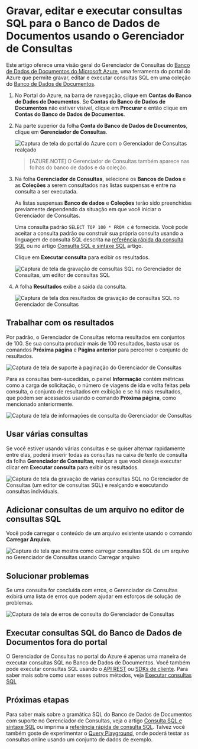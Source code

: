 <properties
	pageTitle="Gerenciador de Consultas do Banco de Dados de Documentos: um editor de consultas SQL | Microsoft Azure"
	description="Saiba mais sobre o Gerenciador de Consultas do Banco de Dados de Documentos, um editor de consultas SQL no portal do Azure para gravar consultas SQL e executá-las em uma coleção do Banco de Dados de Documentos NoSQL."
	keywords="gravação de consultas sql, editor de consultas sql"
	services="documentdb"
	authors="AndrewHoh"
	manager="jhubbard"
	editor="monicar"
	documentationCenter=""/>

<tags
	ms.service="documentdb"
	ms.workload="data-services"
	ms.tgt_pltfrm="na"
	ms.devlang="na"
	ms.topic="article"
	ms.date="02/23/2016"
	ms.author="anhoh"/>

# Gravar, editar e executar consultas SQL para o Banco de Dados de Documentos usando o Gerenciador de Consultas 

Este artigo oferece uma visão geral do Gerenciador de Consultas do [Banco de Dados de Documentos do Microsoft Azure](https://azure.microsoft.com/services/documentdb/), uma ferramenta do portal do Azure que permite gravar, editar e executar consultas SQL em uma coleção do [Banco de Dados de Documentos](documentdb-create-collection).

1. No Portal do Azure, na barra de navegação, clique em **Contas do Banco de Dados de Documentos**. Se **Contas do Banco de Dados de Documentos** não estiver visível, clique em **Procurar** e então clique em **Contas do Banco de Dados de Documentos**.

2. Na parte superior da folha **Conta do Banco de Dados de Documentos**, clique em **Gerenciador de Consultas**.

	![Captura de tela do portal do Azure com o Gerenciador de Consultas realçado](./media/documentdb-query-collections-query-explorer/queryexplorercommand.png)

    >[AZURE.NOTE] O Gerenciador de Consultas também aparece nas folhas do banco de dados e da coleção.

3. Na folha **Gerenciador de Consultas**, selecione os **Bancos de Dados** e as **Coleções** a serem consultados nas listas suspensas e entre na consulta a ser executada.

    As listas suspensas **Banco de dados** e **Coleções** terão sido preenchidas previamente dependendo da situação em que você iniciar o Gerenciador de Consultas.

    Uma consulta padrão `SELECT TOP 100 * FROM c` é fornecida. Você pode aceitar a consulta padrão ou construir sua própria consulta usando a linguagem de consulta SQL descrita na [referência rápida da consulta SQL](documentdb-sql-query-cheat-sheet.md) ou no artigo [Consulta SQL e sintaxe SQL](documentdb-sql-query.md) artigo.

    Clique em **Executar consulta** para exibir os resultados.

	![Captura de tela da gravação de consultas SQL no Gerenciador de Consultas, um editor de consultas SQL](./media/documentdb-query-collections-query-explorer/queryexplorerinitial.png)

4. A folha **Resultados** exibe a saída da consulta.

	![Captura de tela dos resultados de gravação de consultas SQL no Gerenciador de Consultas](./media/documentdb-query-collections-query-explorer/queryresults1.png)

## Trabalhar com os resultados

Por padrão, o Gerenciador de Consultas retorna resultados em conjuntos de 100. Se sua consulta produzir mais de 100 resultados, basta usar os comandos **Próxima página** e **Página anterior** para percorrer o conjunto de resultados.

![Captura de tela de suporte à paginação do Gerenciador de Consultas](./media/documentdb-query-collections-query-explorer/queryresultspagination.png)

Para as consultas bem-sucedidas, o painel **Informação** contém métricas como a carga de solicitação, o número de viagens de ida e volta feitas pela consulta, o conjunto de resultados em exibição e se há mais resultados, que podem ser acessados usando o comando **Próxima página**, como mencionado anteriormente.

![Captura de tela de informações de consulta do Gerenciador de Consultas](./media/documentdb-query-collections-query-explorer/queryinformation.png)

## Usar várias consultas

Se você estiver usando várias consultas e se quiser alternar rapidamente entre elas, poderá inserir todas as consultas na caixa de texto de consulta da folha **Gerenciador de Consultas**, realçar a que você deseja executar clicar em **Executar consulta** para exibir os resultados.

![Captura de tela da gravação de várias consultas SQL no Gerenciador de Consultas (um editor de consultas SQL) e realçando e executando consultas individuais.](./media/documentdb-query-collections-query-explorer/queryexplorerhighlightandrun.png)

## Adicionar consultas de um arquivo no editor de consultas SQL

Você pode carregar o conteúdo de um arquivo existente usando o comando **Carregar Arquivo**.

![Captura de tela que mostra como carregar consultas SQL de um arquivo no Gerenciador de Consultas usando Carregar arquivo](./media/documentdb-query-collections-query-explorer/loadqueryfile.png)

## Solucionar problemas

Se uma consulta for concluída com erros, o Gerenciador de Consultas exibirá uma lista de erros que podem ajudar em esforços de solução de problemas.

![Captura de tela de erros de consulta do Gerenciador de Consultas](./media/documentdb-query-collections-query-explorer/queryerror.png)

## Executar consultas SQL do Banco de Dados de Documentos fora do portal

O Gerenciador de Consultas no portal do Azure é apenas uma maneira de executar consultas SQL no Banco de Dados de Documentos. Você também pode executar consultas SQL usando o [API REST](https://msdn.microsoft.com/library/azure/dn781481.aspx) ou [SDKs de cliente](documentdb-sdk-dotnet.md). Para saber mais sobre como usar esses outros métodos, veja [Executar consultas SQL](documentdb-sql-query.md#executing-sql-queries)

## Próximas etapas

Para saber mais sobre a gramática SQL do Banco de Dados de Documentos com suporte no Gerenciador de Consultas, veja o artigo [Consulta SQL e sintaxe SQL](documentdb-sql-query.md) ou imprima a [referência rápida de consulta SQL](documentdb-sql-query-cheat-sheet.md). Talvez você também goste de experimentar o [Query Playground](https://www.documentdb.com/sql/demo), onde poderá testar as consultas online usando um conjunto de dados de exemplo.

<!---HONumber=AcomDC_0406_2016-->